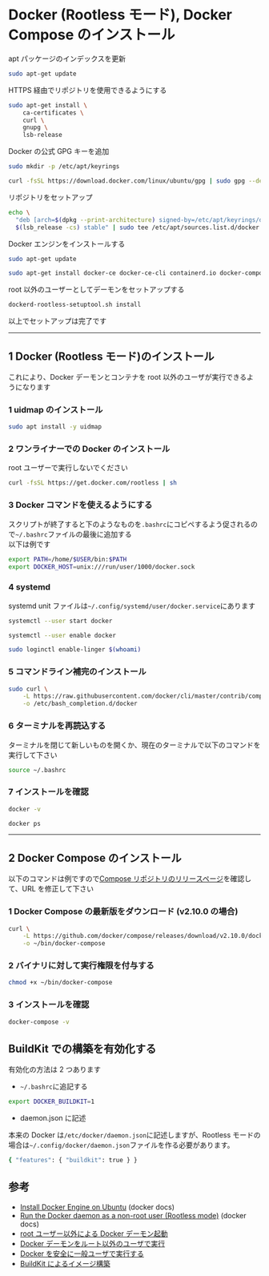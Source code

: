 # Docker (Rootless モード), Docker Compose のインストール

apt パッケージのインデックスを更新

```bash
sudo apt-get update
```

HTTPS 経由でリポジトリを使用できるようにする

```bash
sudo apt-get install \
    ca-certificates \
    curl \
    gnupg \
    lsb-release
```

Docker の公式 GPG キーを追加

```bash
sudo mkdir -p /etc/apt/keyrings
```

```bash
curl -fsSL https://download.docker.com/linux/ubuntu/gpg | sudo gpg --dearmor -o /etc/apt/keyrings/docker.gpg
```

リポジトリをセットアップ

```bash
echo \
  "deb [arch=$(dpkg --print-architecture) signed-by=/etc/apt/keyrings/docker.gpg] https://download.docker.com/linux/ubuntu \
  $(lsb_release -cs) stable" | sudo tee /etc/apt/sources.list.d/docker.list > /dev/null
```

Docker エンジンをインストールする

```bash
sudo apt-get update
```

```bash
sudo apt-get install docker-ce docker-ce-cli containerd.io docker-compose-plugin
```

root 以外のユーザーとしてデーモンをセットアップする

```bash
dockerd-rootless-setuptool.sh install
```

以上でセットアップは完了です

---

## 1 Docker (Rootless モード)のインストール

これにより、Docker デーモンとコンテナを root 以外のユーザが実行できるようになります

### 1 uidmap のインストール

```bash
sudo apt install -y uidmap
```

### 2 ワンライナーでの Docker のインストール

root ユーザーで実行しないでください

```bash
curl -fsSL https://get.docker.com/rootless | sh
```

### 3 Docker コマンドを使えるようにする

スクリプトが終了すると下のようなものを`.bashrc`にコピペするよう促されるので`~/.bashrc`ファイルの最後に追加する  
以下は例です

```bash
export PATH=/home/$USER/bin:$PATH
export DOCKER_HOST=unix:///run/user/1000/docker.sock
```

### 4 systemd

systemd unit ファイルは`~/.config/systemd/user/docker.service`にあります

```bash
systemctl --user start docker
```

```bash
systemctl --user enable docker
```

```bash
sudo loginctl enable-linger $(whoami)
```

### 5 コマンドライン補完のインストール

```bash
sudo curl \
    -L https://raw.githubusercontent.com/docker/cli/master/contrib/completion/bash/docker \
    -o /etc/bash_completion.d/docker
```

### 6 ターミナルを再読込する

ターミナルを閉じて新しいものを開くか、現在のターミナルで以下のコマンドを実行して下さい

```bash
source ~/.bashrc
```

### 7 インストールを確認

```bash
docker -v
```

```bash
docker ps
```

---

## 2 Docker Compose のインストール

以下のコマンドは例ですので[Compose リポジトリのリリースページ](https://github.com/docker/compose/releases)を確認して、URL を修正して下さい

### 1 Docker Compose の最新版をダウンロード (v2.10.0 の場合)

```bash
curl \
    -L https://github.com/docker/compose/releases/download/v2.10.0/docker-compose-`uname -s`-`uname -m` \
    -o ~/bin/docker-compose
```

### 2 バイナリに対して実行権限を付与する

```bash
chmod +x ~/bin/docker-compose
```

### 3 インストールを確認

```bash
docker-compose -v
```

## BuildKit での構築を有効化する

有効化の方法は 2 つあります

- `~/.bashrc`に追記する

```bash
export DOCKER_BUILDKIT=1
```

- daemon.json に記述

本来の Docker は`/etc/docker/daemon.json`に記述しますが、Rootless モードの場合は`~/.config/docker/daemon.json`ファイルを作る必要があります。

```bash
{ "features": { "buildkit": true } }
```

## 参考

- [Install Docker Engine on Ubuntu](https://docs.docker.com/engine/install/ubuntu/) (docker docs)
- [Run the Docker daemon as a non-root user (Rootless mode)](https://docs.docker.com/engine/security/rootless/) (docker docs)
- [root ユーザー以外による Docker デーモン起動](https://matsuand.github.io/docs.docker.jp.onthefly/engine/security/rootless/)
- [Docker デーモンをルート以外のユーザで実行](https://docs.docker.jp/engine/security/rootless.html)
- [Docker を安全に一般ユーザで実行する](https://e-penguiner.com/rootless-docker-for-nonroot/)
- [BuildKit によるイメージ構築](https://matsuand.github.io/docs.docker.jp.onthefly/develop/develop-images/build_enhancements/)
